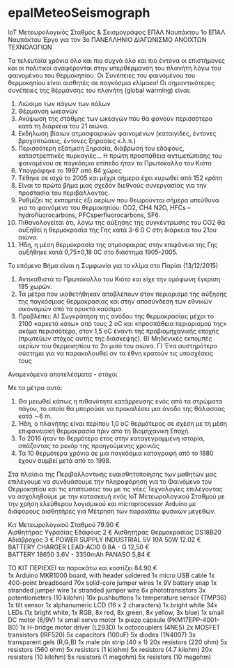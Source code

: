 # epalMeteoSeismograph
IoT  Μετεωρολογικός Σταθμός & Σεισμογράφος ΕΠΑΛ Ναυπάκτου
1ο ΕΠΑΛ Ναυπάκτου
Έργο για τον 3ο ΠΑΝΕΛΛΗΝΙΟ ΔΙΑΓΩΝΙΣΜΟ ΑΝΟΙΧΤΩΝ ΤΕΧΝΟΛΟΓΙΩΝ

Τα  τελευταία  χρόνια όλο και πιο συχνά όλο και πιο έντονα οι επιστήμονες  και  οι πολιτικοί αναφέρονται στην υπερθέρμανση του πλανήτη λόγω του φαινομένου του θερμοκηπίου. 
 Οι Συνέπειες του φαινομένου του θερμοκηπίου  είναι  αισθητές  σε παγκόσμια κλίμακα!
Οι σημαντικότερες συνέπειες της θέρμανσης του πλανήτη (global warming) είναι: 
1)	Λιώσιμο των πάγων των πόλων
2)	 Θέρμανση ωκεανών 
3)	Ανύψωση της στάθμης των ωκεανών που  θα   φανούν περισσότερο κατά τη διάρκεια του 21 αιώνα. 
4)	Εκδήλωση βίαιων ατμοσφαιρικών φαινομένων (καταιγίδες, έντονες βροχοπτώσεις, έντονες ξηρασίες κ.λ.π.)
5)	Περισσότερη εξάτμιση Ξηρασία, διάβρωση του εδάφους, καταστρεπτικές πυρκαγιές…
 Η πρώτη προσπάθεια αντιμετώπισης του φαινομένου σε παγκόσμιο επίπεδο ήταν το Πρωτόκολλο του Κιότο
1)	Yπογράφηκε το 1997 από 84 χώρες
2)	Tέθηκε σε ισχύ το 2005 και μέχρι σήμερα έχει κυρωθεί από 152 κράτη
3)	 Είναι το πρώτο βήμα μιας σχεδόν διεθνούς συνεργασίας για την προστασία του περιβάλλοντος. 
4)	Ρυθμίζει τις εκπομπές έξι αερίων που θεωρούνται σήμερα υπεύθυνα για το φαινόμενο του θερμοκηπίου: CO2, CH4 N2O, HFCs –hydrofluorocarbons, PFCsperfluorocarbons, SF6. 
5)	 Πιθανολογείται ότι, λόγω της αύξησης της συγκέντρωσης του CO2  θα αυξηθεί η θερμοκρασία της Γης κατά 3-6 0 C στη διάρκεια του 21ου αιώνα. 
6)	 Ήδη, η μέση θερμοκρασία της ατμόσφαιρας στην επιφάνεια της Γης αυξήθηκε κατά 0,75±0,18 0C στο διάστημα 1905-2005.

Το επόμενο Βήμα είναι  η Συμφωνία για το κλίμα στο Παρίσι (13/12/2015)
1)	Αντικαθιστά το Πρωτόκολλο του Κιότο και  είχε την ομόφωνη έγκριση 195 χωρών. 
2)	Τα μέτρα που υιοθετήθηκαν αποβλέπουν στον περιορισμό της αύξησης της παγκόσμιας θερμοκρασίας και στην αποσύνδεση των εθνικών οικονομιών από τα ορυκτά καύσιμα. 
3)	Προβλέπει: 
Α) Συγκράτηση της ανόδου της θερμοκρασίας μέχρι το 2100 «αρκετά κάτω» από τους 2 oC και «προσπάθεια  περιορισμού της» ακόμα περισσότερο, στον 1,5 oC έναντι της προβιομηχανικής εποχής (πρωτεύων στόχος αυτής της διάσκεψης). 
Β) Μηδενικές εκπομπές αερίων του θερμοκηπίου το 2ο μισό του αιώνα. 
Γ)   Ένα αυστηρότερο σύστημα για να παρακολουθεί  αν τα έθνη κρατούν τις υποσχέσεις τους

Αναμενόμενα   αποτελέσματα - στόχοι

Με τα μέτρα αυτά: 

1)	Θα μειωθεί κάπως η πιθανότητα κατάρρευσης  ενός από τα στρώματα πάγου, το οποίο θα μπορούσε να προκαλέσει μια άνοδο της θάλασσας κατά ∼6 m.
2)	 Ήδη, ο πλανήτης είναι περίπου 1,0 οC θερμότερος σε σχέση με τη μέση επιφανειακή θερμοκρασία πριν από τη Βιομηχανική Εποχή. 
3)	 Το 2016 ήταν το θερμότερο έτος στην καταγεγραμμένη ιστορία, σπάζοντας το ρεκόρ της προηγούμενης χρονιάς 
4)	Τα 10 θερμότερα χρόνια σε μια παγκόσμια καταγραφή από το 1880 έχουν συμβεί μετά από το 1998.


Στα πλαίσια της  Περιβαλλοντικής   ευαισθητοποίησης των μαθητών  μας   επιλέγουμε να συνδυάσουμε την πληροφόρηση για το Φαινόμενο του Θερμοκηπίου και τις επιπτώσεις του με τις νέες  Τεχνολογίες  επιλέγοντας να ασχοληθούμε με την κατασκευή ενός  ΙοΤ  Μετεωρολογικού Σταθμού   με την χρήση ελεύθερου  λογισμικού  και  microprocessor  Arduino   με διάφορους  αισθητήρες για Μέτρηση των παρακάτω φυσικών μεγεθών.



Κιτ Μετεωρολογικού Σταθμού                  79.90 €  
Αισθητήρας Υγρασίας Εδάφους	              2   € 
Αισθητήρας Θερμοκρασίας DS18B20 Αδιάβροχος    3   €
POWER SUPPLY INDUSTRIAL 5V 10A 50W          12.02 €
BATTERY CHARGER LEAD-ACID 0.8A - G          12,50 €         
BATTERY 18650 3.6V - 3350mAh PANASO          5,84 €                     


ΤΟ ΚΙΤ ΠΕΡΙΕΧΕΙ   τα παρακάτω και κοστίζει  84.90 €  
1x Arduino MKR1000 board, with header soldered
1x micro USB cable
1x 400-point breadboard
70x solid-core jumper wires 
1x 9V battery snap
1x stranded jumper wire 
1x stranded jumper wire
6x phototransistors 
3x potentiometers (10 kilohm) 
10x pushbuttons
1x temperature sensor (TMP36) 
1x tilt sensor 
1x alphanumeric LCD (16 x 2 characters) 
1x bright white 
34x LEDs (1x bright white, 1x RGB, 8x red, 8x green, 8x yellow, 3x blue) 
1x small DC motor (6/9V)
1x small servo motor
1x piezo capsule (PKM17EPP-4001-B0)
1x H-bridge motor driver (L293D)
1x octocouplers (4NE5)
2x MOSFET transistors (IRF520)
5x capacitors (100uF)
5x diodes (1N4007)
3x transparent gels (R,G,B)
1x male pin strip (40 x 1)
20x resistors (220 ohm)
5x resistors (560 ohm)
5x resistors (1 kilohm)
5x resistors (4.7 kilohm)
20x resistors (10 kilohm)
5x resistors (1 megohm)
5x resistors (10 megohm)



